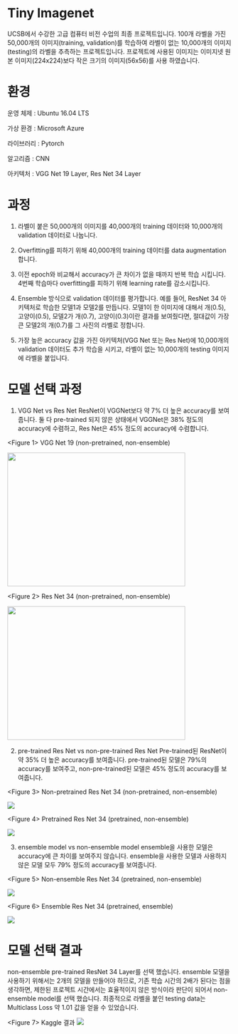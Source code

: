 # Tiny Imagenet
UCSB에서 수강한 고급 컴퓨터 비전 수업의 최종 프로젝트입니다.
100개 라벨을 가진 50,000개의 이미지(training, validation)를 학습하여 라벨이 없는 10,000개의 이미지(testing)의 라벨을 추측하는 프로젝트입니다. 
프로젝트에 사용된 이미지는 이미지넷 원본 이미지(224x224)보다 작은 크기의 이미지(56x56)를 사용 하였습니다.

# 환경
운영 체제 : Ubuntu 16.04 LTS

가상 환경 : Microsoft Azure 

라이브러리 : Pytorch

알고리즘 : CNN

아키텍처 : VGG Net 19 Layer, Res Net 34 Layer

# 과정
1) 라벨이 붙은 50,000개의 이미지를 40,000개의 training 데이터와 10,000개의 validation 데이터로 나눕니다.

2) Overfitting를 피하기 위해 40,000개의 training 데이터를 data augmentation 합니다. 

3) 이전 epoch와 비교해서 accuracy가 큰 차이가 없을 때까지 반복 학습 시킵니다. 4번째 학습마다 overfitting를 피하기 위해 learning rate를 감소시킵니다.

4) Ensemble 방식으로 validation 데이터를 평가합니다. 예를 들어, ResNet 34 아키텍처로 학습한 모델1과 모델2를 만듭니다. 모델1이 한 이미지에 대해서 개(0.5), 고양이(0.5), 모델2가 개(0.7), 고양이(0.3)이란 결과를 보여줬다면, 절대값이 가장 큰 모델2의 개(0.7)를 그 사진의 라벨로 정합니다.

5) 가장 높은 accuracy 값을 가진 아키텍처(VGG Net 또는 Res Net)에 10,000개의 validation 데이터도 추가 학습을 시키고, 라벨이 없는 10,000개의 testing 이미지에 라벨을 붙입니다.

# 모델 선택 과정
1) VGG Net vs Res Net
ResNet이 VGGNet보다 약 7% 더 높은 accuracy를 보여줍니다. 둘 다 pre-trained 되지 않은 상태에서 VGGNet은 38% 정도의 accuracy에 수렴하고, Res Net은 45% 정도의 accuracy에 수렴합니다. 

\<Figure 1\> VGG Net 19 (non-pretrained, non-ensemble)

<img src="https://github.com/SeongkyuLee/TinyImageNet/blob/master/figure/VGG19_no_pre_no_ens.jpg" width="400" height="300"/>

\<Figure 2\> Res Net 34 (non-pretrained, non-ensemble)

<img src="https://github.com/SeongkyuLee/TinyImageNet/blob/master/figure/Res34_no_pre_no_ens.jpg" width="400" height="300"/>

2) pre-trained Res Net vs non-pre-trained Res Net
Pre-trained된 ResNet이 약 35% 더 높은 accuracy를 보여줍니다. pre-trained된 모델은 79%의 accuracy를 보여주고, non-pre-trained된 모델은 45% 정도의 accuracy를 보여줍니다. 

\<Figure 3\> Non-pretrained Res Net 34 (non-pretrained, non-ensemble)

<img src="https://github.com/SeongkyuLee/TinyImageNet/blob/master/figure/Res34_no_pre_no_ens.jpg"/>

\<Figure 4\> Pretrained Res Net 34 (pretrained, non-ensemble)

<img src="https://github.com/SeongkyuLee/TinyImageNet/blob/master/figure/Res34_pre_no_ens.jpg"/>

3) ensemble model vs non-ensemble model
ensemble을 사용한 모델은 accuracy에 큰 차이를 보여주지 않습니다. ensemble을 사용한 모델과 사용하지 않은 모델 모두 79% 정도의 accuracy를 보여줍니다. 

\<Figure 5\> Non-ensemble Res Net 34 (pretrained, non-ensemble)

<img src="https://github.com/SeongkyuLee/TinyImageNet/blob/master/figure/Res34_pre_no_ens.jpg"/>

\<Figure 6\> Ensemble Res Net 34 (pretrained, ensemble)

<img src="https://github.com/SeongkyuLee/TinyImageNet/blob/master/figure/Res34_pre_ens.jpg"/>

# 모델 선택 결과
non-ensemble pre-trained ResNet 34 Layer를 선택 했습니다. ensemble 모델을 사용하기 위해서는 2개의 모델을 만들어야 하므로, 기존 학습 시간의 2배가 된다는 점을 생각하면, 제한된 프로젝트 시간에서는 효율적이지 않은 방식이라 판단이 되어서 non-ensemble model를 선택 했습니다.
최종적으로 라벨을 붙인 testing data는 Multiclass Loss 약 1.01 값을 얻을 수 있었습니다.

\<Figure 7\> Kaggle 결과
<img src="https://github.com/SeongkyuLee/TinyImageNet/blob/master/figure/Kaggle_result.png"/>

